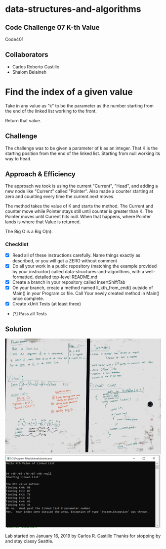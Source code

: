 # data-structures-and-algorithms
## Code Challenge 07 K-th Value
Code401 

## Collaborators
- Carlos Roberto Castillo
- Shalom Belaineh


# Find the index of a given value
<!-- Short summary or background information -->
Take in any value as "k" to be the parameter as the number starting from the end of the linked list working to the front.

Return that value.

## Challenge
<!-- Description of the challenge -->
The challenge was to be given a parameter of k as an integer.  That K is the starting position from the end of the linked list.  Starting from null working its way to head.

## Approach & Efficiency

<!-- What approach did you take? Why? What is the Big O space/time for this approach? -->
The approach we took is using the current "Current", "Head", and adding a new node like "Current" called "Pointer".  Also made a counter starting at zero and counting every time the current.next moves.

The method takes the value of K and starts the method.  The Current and counter move while Pointer stays still until counter is greater than K.  The Pointer moves until Current hits null.  When that happens, where Pointer lands is where that Value is returned.


The Big O is a Big O(n). 

### Checklist

- [x] Read all of these instructions carefully. Name things exactly as described, or you will get a ZERO without comment
- [x] Do all your work in a public repository (matching the example provided by your instructor) called data-structures-and-algorithms, with a well-formatted, detailed top-level README.md
- [x] Create a branch in your repository called InsertShiftTab
- [x] On your branch, create a method named ll_kth_from_end() outside of Main() in your Program.cs file. Call Your newly created method in Main() once complete.
- [x] Create xUnit Tests (at least three)
- [?] Pass all Tests

## Solution
<!-- Embedded whiteboard image -->
![](../../assets/KthValue.jpg?raw=true)
![](../../assets/KthValue.PNG?raw=true)

Lab started on January 16, 2019 by Carlos R. Castillo
Thanks for stopping by and stay classy Seattle.
